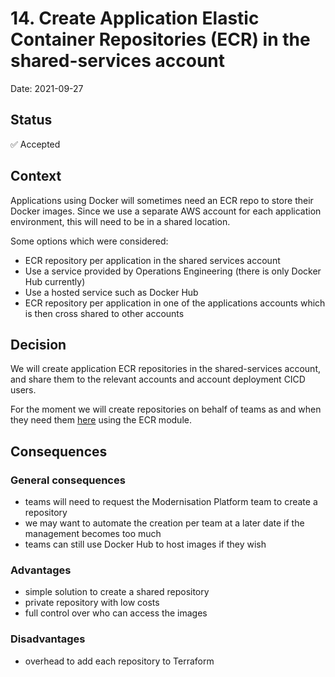 # 14. Create Application Elastic Container Repositories (ECR) in the shared-services account 

Date: 2021-09-27

## Status

✅ Accepted

## Context

Applications using Docker will sometimes need an ECR repo to store their Docker images.  Since we use a separate AWS account for each application environment, this will need to be in a shared location.

Some options which were considered:

* ECR repository per application in the shared services account
* Use a service provided by Operations Engineering (there is only Docker Hub currently)
* Use a hosted service such as Docker Hub
* ECR repository per application in one of the applications accounts which is then cross shared to other accounts

## Decision

We will create application ECR repositories in the shared-services account, and share them to the relevant accounts and account deployment CICD users.

For the moment we will create repositories on behalf of teams as and when they need them [here](https://github.com/ministryofjustice/modernisation-platform/blob/main/terraform/environments/core-shared-services/ecr_repos.tf) using the ECR module.

## Consequences

### General consequences

* teams will need to request the Modernisation Platform team to create a repository
* we may want to automate the creation per team at a later date if the management becomes too much
* teams can still use Docker Hub to host images if they wish

### Advantages

* simple solution to create a shared repository
* private repository with low costs
* full control over who can access the images

### Disadvantages

* overhead to add each repository to Terraform
